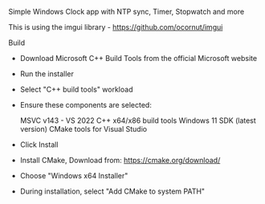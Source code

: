 Simple Windows Clock app with NTP sync, Timer, Stopwatch and more



This is using the imgui library - https://github.com/ocornut/imgui


Build

  - Download Microsoft C++ Build Tools from the official Microsoft website
  - Run the installer
  - Select "C++ build tools" workload
  - Ensure these components are selected:

    MSVC v143 - VS 2022 C++ x64/x86 build tools
    Windows 11 SDK (latest version)
    CMake tools for Visual Studio

  - Click Install
  - Install CMake, Download from: https://cmake.org/download/
  - Choose "Windows x64 Installer"
  - During installation, select "Add CMake to system PATH"
